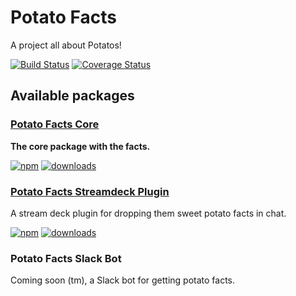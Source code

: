 # Potato Facts
A project all about Potatos!

[![Build Status](https://secure.travis-ci.org/fieldju/potato-facts.png?branch=master)](http://travis-ci.org/fieldju/potato-facts) [![Coverage Status](https://coveralls.io/repos/github/fieldju/potato-facts/badge.svg?branch=master)](https://coveralls.io/github/fieldju/potato-facts?branch=master)

## Available packages

### [Potato Facts Core](packages/potato-facts-core)

**The core package with the facts.**

[![npm](https://img.shields.io/npm/v/potato-facts-core.svg)](https://www.npmjs.com/package/potato-facts-core) [![downloads](https://img.shields.io/npm/dm/potato-facts-core.svg)](https://www.npmjs.com/package/potato-facts-core)

### [Potato Facts Streamdeck Plugin](packages/potato-facts-streamdeck-plugin)
A stream deck plugin for dropping them sweet potato facts in chat.

[![npm](https://img.shields.io/npm/v/potato-facts-streamdeck-plugin.svg)](https://www.npmjs.com/package/potato-facts-streamdeck-plugin) [![downloads](https://img.shields.io/npm/dm/potato-facts-streamdeck-plugin.svg)](https://www.npmjs.com/package/potato-facts-streamdeck-plugin)

### Potato Facts Slack Bot
Coming soon (tm), a Slack bot for getting potato facts.
